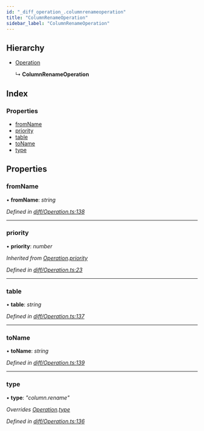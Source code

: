 ```yaml
---
id: "_diff_operation_.columnrenameoperation"
title: "ColumnRenameOperation"
sidebar_label: "ColumnRenameOperation"
---
```


## Hierarchy

* [Operation](_diff_operation_.operation.md)

  ↳ **ColumnRenameOperation**

## Index

### Properties

* [fromName](_diff_operation_.columnrenameoperation.md#fromname)
* [priority](_diff_operation_.columnrenameoperation.md#priority)
* [table](_diff_operation_.columnrenameoperation.md#table)
* [toName](_diff_operation_.columnrenameoperation.md#toname)
* [type](_diff_operation_.columnrenameoperation.md#type)

## Properties

###  fromName

• **fromName**: *string*

*Defined in [diff/Operation.ts:138](https://github.com/aerogear/graphback/blob/bc616b51/packages/graphql-migrations/src/diff/Operation.ts#L138)*

___

###  priority

• **priority**: *number*

*Inherited from [Operation](_diff_operation_.operation.md).[priority](_diff_operation_.operation.md#priority)*

*Defined in [diff/Operation.ts:23](https://github.com/aerogear/graphback/blob/bc616b51/packages/graphql-migrations/src/diff/Operation.ts#L23)*

___

###  table

• **table**: *string*

*Defined in [diff/Operation.ts:137](https://github.com/aerogear/graphback/blob/bc616b51/packages/graphql-migrations/src/diff/Operation.ts#L137)*

___

###  toName

• **toName**: *string*

*Defined in [diff/Operation.ts:139](https://github.com/aerogear/graphback/blob/bc616b51/packages/graphql-migrations/src/diff/Operation.ts#L139)*

___

###  type

• **type**: *"column.rename"*

*Overrides [Operation](_diff_operation_.operation.md).[type](_diff_operation_.operation.md#type)*

*Defined in [diff/Operation.ts:136](https://github.com/aerogear/graphback/blob/bc616b51/packages/graphql-migrations/src/diff/Operation.ts#L136)*
